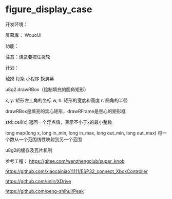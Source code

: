 # figure_display_case

开发环境：

屏幕库：
WouoUI


功能：

注意：烧录要按住拨轮

计划：

触摸
灯条
小程序
换屏幕




u8g2.drawRBox（绘制填充的圆角矩形）

x, y: 矩形左上角的坐标
   w, h: 矩形的宽度和高度
   r: 圆角的半径

drawRBox是填充的实心矩形，drawRFrame是空心的矩形框

std::ceil(x)
返回一个浮点值，表示不小于`x`的最小整数

long map(long x, long in_min, long in_max, long out_min, long out_max)
将一个数从一个范围线性映射到另一个范围

u8g2的缓存及瓦片机制

参考工程：
https://gitee.com/wenzhengclub/super_knob

https://github.com/xiaocainiao11111/ESP32_connect_XboxController

https://github.com/unlir/XDrive

https://github.com/peng-zhihui/Peak